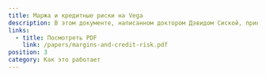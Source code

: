 ```yaml
---
title: Маржа и кредитные риски на Vega
description: В этом документе, написанном доктором Дэвидом Сиской, приводится краткое описание некоторых технических и бизнес-основ, лежащих в основе протокола Vega.
links:
  - title: Посмотреть PDF
    link: /papers/margins-and-credit-risk.pdf
position: 3
category: Как это работает
---
```

